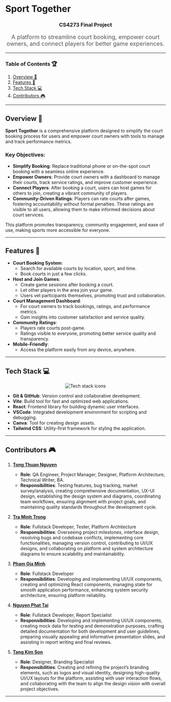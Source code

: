 # Sport Together

<h3 align="center"> CS4273 Final Project</h3>  
<p align="center" style="font-size: 18px; color: #555;">  
A platform to streamline court booking, empower court owners, and connect players for better game experiences.  
</p>  

---

### Table of Contents 🏆  
1. [Overview 🌌](#overview-🌌)  
2. [Features 🚀](#features-🚀)  
3. [Tech Stack 💻](#tech-stack-💻)  
4. [Contributors 🎮](#contributors-🎮)  

---

## Overview 🌌  
**Sport Together** is a comprehensive platform designed to simplify the court booking process for users and empower court owners with tools to manage and track performance metrics.  

### Key Objectives:  
- **Simplify Booking**: Replace traditional phone or on-the-spot court booking with a seamless online experience.  
- **Empower Owners**: Provide court owners with a dashboard to manage their courts, track service ratings, and improve customer experience.  
- **Connect Players**: After booking a court, users can host games for others to join, creating a vibrant community of players.  
- **Community-Driven Ratings**: Players can rate courts after games, fostering accountability without formal penalties. These ratings are visible to all users, allowing them to make informed decisions about court services.  

This platform promotes transparency, community engagement, and ease of use, making sports more accessible for everyone.  

---

## Features 🚀  
- **Court Booking System**:  
    - Search for available courts by location, sport, and time.  
    - Book courts in just a few clicks.  
- **Host and Join Games**:  
    - Create game sessions after booking a court.  
    - Let other players in the area join your game.  
    - Users vet participants themselves, promoting trust and collaboration.  
- **Court Management Dashboard**:  
    - For court owners to track bookings, ratings, and performance metrics.  
    - Gain insights into customer satisfaction and service quality.  
- **Community Ratings**:  
    - Players rate courts post-game.  
    - Ratings visible to everyone, promoting better service quality and transparency.  
- **Mobile-Friendly**:  
    - Access the platform easily from any device, anywhere.  

---

## Tech Stack 💻  
<div align="center">
    <img src="https://skillicons.dev/icons?i=git,github,vite,react,vscode,canva,tailwindcss" alt="Tech stack icons"/> <br>
</div>

- **Git & GitHub**: Version control and collaborative development.  
- **Vite**: Build tool for fast and optimized web applications.  
- **React**: Frontend library for building dynamic user interfaces.  
- **VSCode**: Integrated development environment for scripting and debugging.  
- **Canva**: Tool for creating design assets.  
- **Tailwind CSS**: Utility-first framework for styling the application.  

---

## Contributors 🎮  
1. **[Tong Thuan Nguyen]()**  
    - **Role**: QA Engineer, Project Manager, Designer, Platform Architecture, Technical Writer, BA.  
    - **Responsibilities**: Testing features, bug tracking, market survey/analysis, creating comprehensive documentation, UX-UI design, establishing the design system and diagrams, coordinating team workflows, ensuring alignment with project goals, and maintaining quality standards throughout the development cycle.  

2. **[Tra Minh Trong](https://github.com/Trong-Tra)**  
    - **Role**: Fullstack Developer, Tester, Platform Architecture  
    - **Responsibilities**: Overseeing project milestones, interface design, resolving bugs and codebase conflicts, implementing core functionalities, managing version control, contributing to UI/UX designs, and collaborating on platform and system architecture diagrams to ensure scalability and maintainability.  

3. **[Pham Gia Minh](https://github.com/Orstedz)**  
    - **Role**: Fullstack Developer  
    - **Responsibilities**: Developing and implementing UI/UX components, creating and optimizing React components, managing state for smooth application performance, enhancing system security architecture, ensuring platform reliability.  

4. **[Nguyen Phat Tai](https://github.com/Hirosolo)**  
    - **Role**: Fullstack Developer, Report Specialist  
    - **Responsibilities**: Developing and implementing UI/UX components, creating mock data for testing and demonstration purposes, crafting detailed documentation for both development and user guidelines, preparing visually appealing and informative presentation slides, and assisting in report writing and final reviews.  

5. **[Tang Kim Son](https://github.com/tangkimson)**  
    - **Role**: Designer, Branding Specialist  
    - **Responsibilities**: Creating and refining the project’s branding elements, such as logos and visual identity, designing high-quality UI/UX layouts for the platform, assisting with user interaction flows, and collaborating with the team to align the design vision with overall project objectives.  

---

